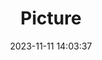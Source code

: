 ---
weight: 1
images:
- /images/edited/22.jpeg
title: Picture
date: 2023-11-11 14:03:37
tags:
- luminar
- work
---